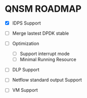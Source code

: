 # QNSM ROADMAP

* [x] IDPS Support
* [ ] Merge lastest DPDK stable
* [ ] Optimization
  - [ ] Support interrupt mode
  - [ ] Minimal Running Resource
* [ ] DLP Support
* [ ] Netflow standard output Support
* [ ] VM Support

